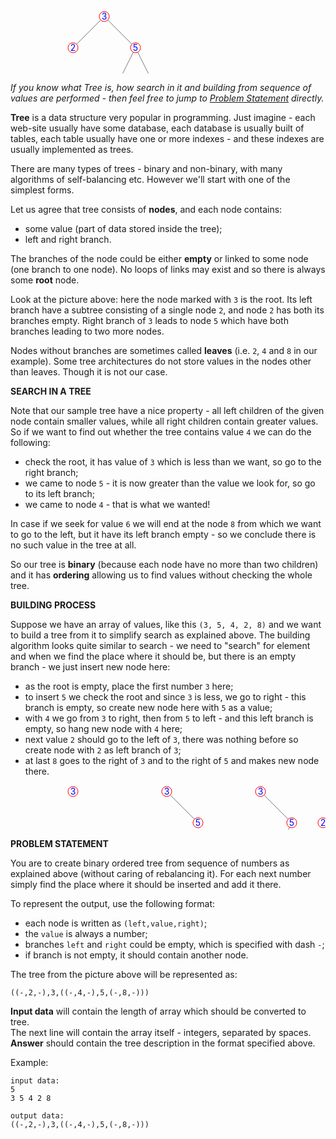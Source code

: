 <div>
<svg xmlns="http://www.w3.org/2000/svg" version="1.1" width="600px" height="120px">
	<g transform="translate(50,0)">
		<g stroke="#777777" stroke-width="1" fill="none">
			<path d="M 50,60, L 100,10 150,60 125, 110L"/>
			<path d="M 150,60, L 175,110"/>
		</g>
		<g fill="white" stroke="red" stroke-width="1">
			<circle cx="100" cy="10" r="8"/>
			<circle cx="50" cy="60" r="8"/>
			<circle cx="150" cy="60" r="8"/>
			<circle cx="125" cy="110" r="8"/>
			<circle cx="175" cy="110" r="8"/>
		</g>
		<g fill="blue" stroke="none" text-anchor="middle" transform="translate(0,5)">
			<text x="100" y="10">3</text>
			<text x="50" y="60">2</text>
			<text x="150" y="60">5</text>
			<text x="125" y="110">4</text>
			<text x="175" y="110">8</text>
		</g>
	</g>
</svg>
</div>

*If you know what Tree is, how search in it and building from sequence of
values are performed - then feel free to jump to [Problem Statement](#prob-stat) directly.*

**Tree** is a data structure very popular in programming. Just imagine - each web-site usually have some database,
each database is usually built of tables, each table usually have one or more indexes - and these indexes are usually
implemented as trees.

There are many types of trees - binary and non-binary, with many algorithms of self-balancing etc. However we'll start
with one of the simplest forms.

Let us agree that tree consists of **nodes**, and each node contains:

- some value (part of data stored inside the tree);
- left and right branch.

The branches of the node could be either **empty** or linked to some node (one branch to one node). No loops of links
may exist and so there is always some **root** node.

Look at the picture above: here the node marked with `3` is the root. Its left branch have a subtree consisting of a
single node `2`, and node `2` has both its branches empty. Right branch of `3` leads to node `5` which have both
branches leading to two more nodes.

Nodes without branches are sometimes called **leaves** (i.e. `2`, `4` and `8` in our example). Some tree architectures
do not store values in the nodes other than leaves. Though it is not our case.

**SEARCH IN A TREE**

Note that our sample tree have a nice property - all left children of the given node contain smaller values, while all
right children contain greater values. So if we want to find out whether the tree contains value `4` we can do the
following:

- check the root, it has value of `3` which is less than we want, so go to the right branch;
- we came to node `5` - it is now greater than the value we look for, so go to its left branch;
- we came to node `4` - that is what we wanted!

In case if we seek for value `6` we will end at the node `8` from which we want to go to the left, but it have its
left branch empty - so we conclude there is no such value in the tree at all.

So our tree is **binary** (because each node have no more than two children) and it has **ordering** allowing us to
find values without checking the whole tree.

**BUILDING PROCESS**

Suppose we have an array of values, like this `(3, 5, 4, 2, 8)` and we want to build a tree from it to simplify search
as explained above. The building algorithm looks quite similar to search - we need to "search" for element and when
we find the place where it should be, but there is an empty branch - we just insert new node here:

- as the root is empty, place the first number `3` here;
- to insert `5` we check the root and since `3` is less, we go to right - this branch is empty, so create new node
    here with `5` as a value;
- with `4` we go from `3` to right, then from `5` to left - and this left branch is empty, so hang new node with `4`
    here;
- next value `2` should go to the left of `3`, there was nothing before so create node with `2` as left branch of `3`;
- at last `8` goes to the right of `3` and to the right of `5` and makes new node there.

<div>
<svg xmlns="http://www.w3.org/2000/svg" version="1.1" width="850px" height="120px">
	<g transform="translate(0,0)">
		<g fill="white" stroke="red" stroke-width="1">
			<circle cx="100" cy="10" r="8"/>
		</g>
		<g fill="blue" stroke="none" text-anchor="middle" transform="translate(0,5)">
			<text x="100" y="10">3</text>
		</g>
	</g>
	<g transform="translate(150,0)">
		<g stroke="#777777" stroke-width="1" fill="none">
			<path d="M 100,10 L 150,60"/>
		</g>
		<g fill="white" stroke="red" stroke-width="1">
			<circle cx="100" cy="10" r="8"/>
			<circle cx="150" cy="60" r="8"/>
		</g>
		<g fill="blue" stroke="none" text-anchor="middle" transform="translate(0,5)">
			<text x="100" y="10">3</text>
			<text x="150" y="60">5</text>
		</g>
	</g>
	<g transform="translate(300,0)">
		<g stroke="#777777" stroke-width="1" fill="none">
			<path d="M 100,10 L 150,60 125, 110"/>
		</g>
		<g fill="white" stroke="red" stroke-width="1">
			<circle cx="100" cy="10" r="8"/>
			<circle cx="150" cy="60" r="8"/>
			<circle cx="125" cy="110" r="8"/>
		</g>
		<g fill="blue" stroke="none" text-anchor="middle" transform="translate(0,5)">
			<text x="100" y="10">3</text>
			<text x="150" y="60">5</text>
			<text x="125" y="110">4</text>
		</g>
	</g>
	<g transform="translate(450,0)">
		<g stroke="#777777" stroke-width="1" fill="none">
			<path d="M 50,60, L 100,10 150,60 125, 110L"/>
		</g>
		<g fill="white" stroke="red" stroke-width="1">
			<circle cx="100" cy="10" r="8"/>
			<circle cx="50" cy="60" r="8"/>
			<circle cx="150" cy="60" r="8"/>
			<circle cx="125" cy="110" r="8"/>
		</g>
		<g fill="blue" stroke="none" text-anchor="middle" transform="translate(0,5)">
			<text x="100" y="10">3</text>
			<text x="50" y="60">2</text>
			<text x="150" y="60">5</text>
			<text x="125" y="110">4</text>
		</g>
	</g>
	<g transform="translate(600,0)">
		<g stroke="#777777" stroke-width="1" fill="none">
			<path d="M 50,60, L 100,10 150,60 125, 110L"/>
			<path d="M 150,60, L 175,110"/>
		</g>
		<g fill="white" stroke="red" stroke-width="1">
			<circle cx="100" cy="10" r="8"/>
			<circle cx="50" cy="60" r="8"/>
			<circle cx="150" cy="60" r="8"/>
			<circle cx="125" cy="110" r="8"/>
			<circle cx="175" cy="110" r="8"/>
		</g>
		<g fill="blue" stroke="none" text-anchor="middle" transform="translate(0,5)">
			<text x="100" y="10">3</text>
			<text x="50" y="60">2</text>
			<text x="150" y="60">5</text>
			<text x="125" y="110">4</text>
			<text x="175" y="110">8</text>
		</g>
	</g>
</svg>
</div>

**PROBLEM STATEMENT**
<a id="prob-stat"></a>

You are to create binary ordered tree from sequence of numbers as explained above (without caring of rebalancing it).
For each next number simply find the place where it should be inserted and add it there.

To represent the output, use the following format:

- each node is written as `(left,value,right)`;
- the `value` is always a number;
- branches `left` and `right` could be empty, which is specified with dash `-`;
- if branch is not empty, it should contain another node.

The tree from the picture above will be represented as:

    ((-,2,-),3,((-,4,-),5,(-,8,-)))

**Input data** will contain the length of array which should be converted to tree.  
The next line will contain the array itself - integers, separated by spaces.  
**Answer** should contain the tree description in the format specified above.

Example:

    input data:
	5
	3 5 4 2 8
	
	output data:
	((-,2,-),3,((-,4,-),5,(-,8,-)))
